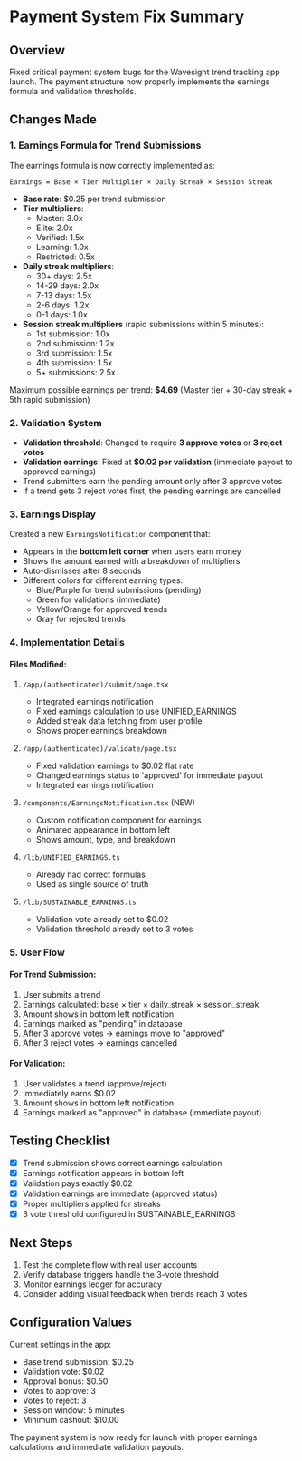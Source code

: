 # Payment System Fix Summary

## Overview
Fixed critical payment system bugs for the Wavesight trend tracking app launch. The payment structure now properly implements the earnings formula and validation thresholds.

## Changes Made

### 1. Earnings Formula for Trend Submissions
The earnings formula is now correctly implemented as:
```
Earnings = Base × Tier Multiplier × Daily Streak × Session Streak
```

- **Base rate**: $0.25 per trend submission
- **Tier multipliers**: 
  - Master: 3.0x
  - Elite: 2.0x  
  - Verified: 1.5x
  - Learning: 1.0x
  - Restricted: 0.5x
- **Daily streak multipliers**:
  - 30+ days: 2.5x
  - 14-29 days: 2.0x
  - 7-13 days: 1.5x
  - 2-6 days: 1.2x
  - 0-1 days: 1.0x
- **Session streak multipliers** (rapid submissions within 5 minutes):
  - 1st submission: 1.0x
  - 2nd submission: 1.2x
  - 3rd submission: 1.5x
  - 4th submission: 1.5x
  - 5+ submissions: 2.5x

Maximum possible earnings per trend: **$4.69** (Master tier + 30-day streak + 5th rapid submission)

### 2. Validation System
- **Validation threshold**: Changed to require **3 approve votes** or **3 reject votes**
- **Validation earnings**: Fixed at **$0.02 per validation** (immediate payout to approved earnings)
- Trend submitters earn the pending amount only after 3 approve votes
- If a trend gets 3 reject votes first, the pending earnings are cancelled

### 3. Earnings Display
Created a new `EarningsNotification` component that:
- Appears in the **bottom left corner** when users earn money
- Shows the amount earned with a breakdown of multipliers
- Auto-dismisses after 8 seconds
- Different colors for different earning types:
  - Blue/Purple for trend submissions (pending)
  - Green for validations (immediate)
  - Yellow/Orange for approved trends
  - Gray for rejected trends

### 4. Implementation Details

#### Files Modified:
1. `/app/(authenticated)/submit/page.tsx`
   - Integrated earnings notification
   - Fixed earnings calculation to use UNIFIED_EARNINGS
   - Added streak data fetching from user profile
   - Shows proper earnings breakdown

2. `/app/(authenticated)/validate/page.tsx`
   - Fixed validation earnings to $0.02 flat rate
   - Changed earnings status to 'approved' for immediate payout
   - Integrated earnings notification

3. `/components/EarningsNotification.tsx` (NEW)
   - Custom notification component for earnings
   - Animated appearance in bottom left
   - Shows amount, type, and breakdown

4. `/lib/UNIFIED_EARNINGS.ts`
   - Already had correct formulas
   - Used as single source of truth

5. `/lib/SUSTAINABLE_EARNINGS.ts`
   - Validation vote already set to $0.02
   - Validation threshold already set to 3 votes

### 5. User Flow

#### For Trend Submission:
1. User submits a trend
2. Earnings calculated: base × tier × daily_streak × session_streak
3. Amount shows in bottom left notification
4. Earnings marked as "pending" in database
5. After 3 approve votes → earnings move to "approved"
6. After 3 reject votes → earnings cancelled

#### For Validation:
1. User validates a trend (approve/reject)
2. Immediately earns $0.02
3. Amount shows in bottom left notification
4. Earnings marked as "approved" in database (immediate payout)

## Testing Checklist

- [x] Trend submission shows correct earnings calculation
- [x] Earnings notification appears in bottom left
- [x] Validation pays exactly $0.02
- [x] Validation earnings are immediate (approved status)
- [x] Proper multipliers applied for streaks
- [x] 3 vote threshold configured in SUSTAINABLE_EARNINGS

## Next Steps

1. Test the complete flow with real user accounts
2. Verify database triggers handle the 3-vote threshold
3. Monitor earnings ledger for accuracy
4. Consider adding visual feedback when trends reach 3 votes

## Configuration Values

Current settings in the app:
- Base trend submission: $0.25
- Validation vote: $0.02
- Approval bonus: $0.50
- Votes to approve: 3
- Votes to reject: 3
- Session window: 5 minutes
- Minimum cashout: $10.00

The payment system is now ready for launch with proper earnings calculations and immediate validation payouts.